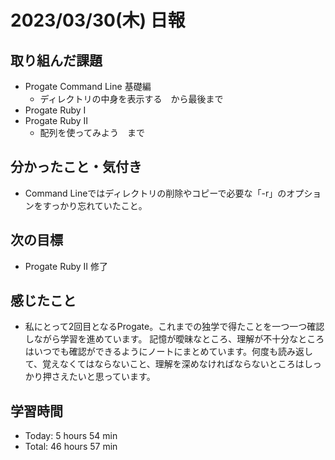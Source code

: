 # 2023/03/30(木) 日報
## 取り組んだ課題
- Progate Command Line 基礎編
  - ディレクトリの中身を表示する　から最後まで
- Progate Ruby Ⅰ
- Progate Ruby Ⅱ
  - 配列を使ってみよう　まで
  

## 分かったこと・気付き
- Command Lineではディレクトリの削除やコピーで必要な「-r」のオプションをすっかり忘れていたこと。
 
## 次の目標
- Progate Ruby Ⅱ 修了

## 感じたこと
- 私にとって2回目となるProgate。これまでの独学で得たことを一つ一つ確認しながら学習を進めています。
  記憶が曖昧なところ、理解が不十分なところはいつでも確認ができるようにノートにまとめています。何度も読み返して、覚えなくてはならないこと、理解を深めなければならないところはしっかり押さえたいと思っています。
  
## 学習時間
- Today: 5 hours 54 min
- Total: 46 hours 57 min

